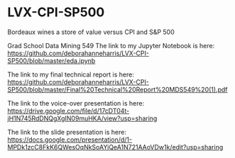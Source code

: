 # LVX-CPI-SP500
Bordeaux wines a store of value versus CPI and S&amp;P 500

Grad School Data Mining 549 The link to my Jupyter Notebook is here:
https://github.com/deborahanneharris/LVX-CPI-SP500/blob/master/eda.ipynb

The link to my final technical report is here:
https://github.com/deborahanneharris/LVX-CPI-SP500/blob/master/Final%20Technical%20Report%20MDS549%20(1).pdf

The link to the voice-over presentation is here:
https://drive.google.com/file/d/17cDT04t-jH1N745RdDNQgXgIN09muHKA/view?usp=sharing

The link to the slide presentation is here:
https://docs.google.com/presentation/d/1-MPDk1zcC8FkK6QWesOqNkSoAYiQeA1N721AAoVDw1k/edit?usp=sharing
